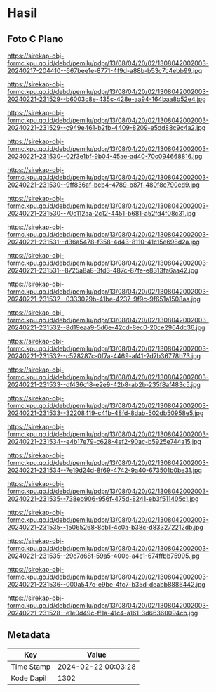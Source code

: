 # Hasil

## Foto C Plano

https://sirekap-obj-formc.kpu.go.id/debd/pemilu/pdpr/13/08/04/20/02/1308042002003-20240217-204410--667bee1e-8771-4f9d-a88b-b53c7c4ebb99.jpg

https://sirekap-obj-formc.kpu.go.id/debd/pemilu/pdpr/13/08/04/20/02/1308042002003-20240221-231529--b6003c8e-435c-428e-aa94-164baa8b52e4.jpg

https://sirekap-obj-formc.kpu.go.id/debd/pemilu/pdpr/13/08/04/20/02/1308042002003-20240221-231529--c949e461-b2fb-4409-8209-e5dd88c9c4a2.jpg

https://sirekap-obj-formc.kpu.go.id/debd/pemilu/pdpr/13/08/04/20/02/1308042002003-20240221-231530--02f3e1bf-9b04-45ae-ad40-70c094668816.jpg

https://sirekap-obj-formc.kpu.go.id/debd/pemilu/pdpr/13/08/04/20/02/1308042002003-20240221-231530--9ff836af-bcb4-4789-b87f-480f8e790ed9.jpg

https://sirekap-obj-formc.kpu.go.id/debd/pemilu/pdpr/13/08/04/20/02/1308042002003-20240221-231530--70c112aa-2c12-4451-b681-a52fd4f08c31.jpg

https://sirekap-obj-formc.kpu.go.id/debd/pemilu/pdpr/13/08/04/20/02/1308042002003-20240221-231531--d36a5478-f358-4d43-8110-41c15e698d2a.jpg

https://sirekap-obj-formc.kpu.go.id/debd/pemilu/pdpr/13/08/04/20/02/1308042002003-20240221-231531--8725a8a8-3fd3-487c-87fe-e8313fa6aa42.jpg

https://sirekap-obj-formc.kpu.go.id/debd/pemilu/pdpr/13/08/04/20/02/1308042002003-20240221-231532--0333029b-41be-4237-9f9c-9f651a1508aa.jpg

https://sirekap-obj-formc.kpu.go.id/debd/pemilu/pdpr/13/08/04/20/02/1308042002003-20240221-231532--8d19eaa9-5d6e-42cd-8ec0-20ce2964dc36.jpg

https://sirekap-obj-formc.kpu.go.id/debd/pemilu/pdpr/13/08/04/20/02/1308042002003-20240221-231532--c528287c-0f7a-4469-af41-2d7b36778b73.jpg

https://sirekap-obj-formc.kpu.go.id/debd/pemilu/pdpr/13/08/04/20/02/1308042002003-20240221-231533--df436c18-e2e9-42b8-ab2b-235f8af483c5.jpg

https://sirekap-obj-formc.kpu.go.id/debd/pemilu/pdpr/13/08/04/20/02/1308042002003-20240221-231533--32208419-c41b-48fd-8dab-502db50958e5.jpg

https://sirekap-obj-formc.kpu.go.id/debd/pemilu/pdpr/13/08/04/20/02/1308042002003-20240221-231534--e4b17e79-c628-4ef2-90ac-b5925e744a15.jpg

https://sirekap-obj-formc.kpu.go.id/debd/pemilu/pdpr/13/08/04/20/02/1308042002003-20240221-231534--7e19d24d-8f69-4742-9a40-673501b0be31.jpg

https://sirekap-obj-formc.kpu.go.id/debd/pemilu/pdpr/13/08/04/20/02/1308042002003-20240221-231535--738eb906-956f-475d-8241-eb3f511405c1.jpg

https://sirekap-obj-formc.kpu.go.id/debd/pemilu/pdpr/13/08/04/20/02/1308042002003-20240221-231535--15065268-8cb1-4c0a-b38c-d833272212db.jpg

https://sirekap-obj-formc.kpu.go.id/debd/pemilu/pdpr/13/08/04/20/02/1308042002003-20240221-231535--29c7d68f-59a5-400b-a4e1-674ffbb75995.jpg

https://sirekap-obj-formc.kpu.go.id/debd/pemilu/pdpr/13/08/04/20/02/1308042002003-20240221-231536--000a547c-e9be-4fc7-b35d-deabb8886442.jpg

https://sirekap-obj-formc.kpu.go.id/debd/pemilu/pdpr/13/08/04/20/02/1308042002003-20240221-231528--e1e0d49c-ff1a-41c4-a161-3d66360094cb.jpg


## Metadata

| Key        | Value               |
| ---------- | ------------------- |
| Time Stamp | 2024-02-22 00:03:28 |
| Kode Dapil | 1302                |



